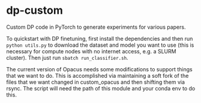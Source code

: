 # dp-custom
Custom DP code in PyTorch to generate experiments for various papers.

To quickstart with DP finetuning, first install the dependencies and then run `python utils.py` to download the dataset and model you want to use (this is necessary for compute nodes with no internet access, e.g. a SLURM cluster). Then just run `sbatch run_classifier.sh`. 

The current version of Opacus needs some modifications to support things that we want to do. This is accomplished via maintaining a soft fork of the files that we want changed in custom_opacus and then shifting them via rsync. The script will need the path of this module and your conda env to do this.
